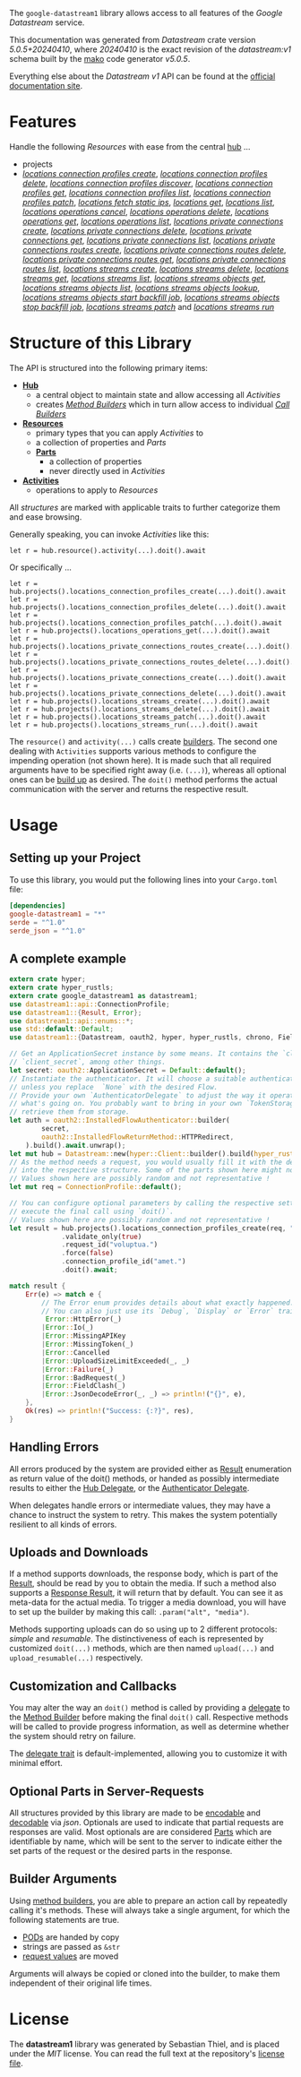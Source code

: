 <!---
DO NOT EDIT !
This file was generated automatically from 'src/generator/templates/api/README.md.mako'
DO NOT EDIT !
-->
The `google-datastream1` library allows access to all features of the *Google Datastream* service.

This documentation was generated from *Datastream* crate version *5.0.5+20240410*, where *20240410* is the exact revision of the *datastream:v1* schema built by the [mako](http://www.makotemplates.org/) code generator *v5.0.5*.

Everything else about the *Datastream* *v1* API can be found at the
[official documentation site](https://cloud.google.com/datastream/).
# Features

Handle the following *Resources* with ease from the central [hub](https://docs.rs/google-datastream1/5.0.5+20240410/google_datastream1/Datastream) ...

* projects
 * [*locations connection profiles create*](https://docs.rs/google-datastream1/5.0.5+20240410/google_datastream1/api::ProjectLocationConnectionProfileCreateCall), [*locations connection profiles delete*](https://docs.rs/google-datastream1/5.0.5+20240410/google_datastream1/api::ProjectLocationConnectionProfileDeleteCall), [*locations connection profiles discover*](https://docs.rs/google-datastream1/5.0.5+20240410/google_datastream1/api::ProjectLocationConnectionProfileDiscoverCall), [*locations connection profiles get*](https://docs.rs/google-datastream1/5.0.5+20240410/google_datastream1/api::ProjectLocationConnectionProfileGetCall), [*locations connection profiles list*](https://docs.rs/google-datastream1/5.0.5+20240410/google_datastream1/api::ProjectLocationConnectionProfileListCall), [*locations connection profiles patch*](https://docs.rs/google-datastream1/5.0.5+20240410/google_datastream1/api::ProjectLocationConnectionProfilePatchCall), [*locations fetch static ips*](https://docs.rs/google-datastream1/5.0.5+20240410/google_datastream1/api::ProjectLocationFetchStaticIpCall), [*locations get*](https://docs.rs/google-datastream1/5.0.5+20240410/google_datastream1/api::ProjectLocationGetCall), [*locations list*](https://docs.rs/google-datastream1/5.0.5+20240410/google_datastream1/api::ProjectLocationListCall), [*locations operations cancel*](https://docs.rs/google-datastream1/5.0.5+20240410/google_datastream1/api::ProjectLocationOperationCancelCall), [*locations operations delete*](https://docs.rs/google-datastream1/5.0.5+20240410/google_datastream1/api::ProjectLocationOperationDeleteCall), [*locations operations get*](https://docs.rs/google-datastream1/5.0.5+20240410/google_datastream1/api::ProjectLocationOperationGetCall), [*locations operations list*](https://docs.rs/google-datastream1/5.0.5+20240410/google_datastream1/api::ProjectLocationOperationListCall), [*locations private connections create*](https://docs.rs/google-datastream1/5.0.5+20240410/google_datastream1/api::ProjectLocationPrivateConnectionCreateCall), [*locations private connections delete*](https://docs.rs/google-datastream1/5.0.5+20240410/google_datastream1/api::ProjectLocationPrivateConnectionDeleteCall), [*locations private connections get*](https://docs.rs/google-datastream1/5.0.5+20240410/google_datastream1/api::ProjectLocationPrivateConnectionGetCall), [*locations private connections list*](https://docs.rs/google-datastream1/5.0.5+20240410/google_datastream1/api::ProjectLocationPrivateConnectionListCall), [*locations private connections routes create*](https://docs.rs/google-datastream1/5.0.5+20240410/google_datastream1/api::ProjectLocationPrivateConnectionRouteCreateCall), [*locations private connections routes delete*](https://docs.rs/google-datastream1/5.0.5+20240410/google_datastream1/api::ProjectLocationPrivateConnectionRouteDeleteCall), [*locations private connections routes get*](https://docs.rs/google-datastream1/5.0.5+20240410/google_datastream1/api::ProjectLocationPrivateConnectionRouteGetCall), [*locations private connections routes list*](https://docs.rs/google-datastream1/5.0.5+20240410/google_datastream1/api::ProjectLocationPrivateConnectionRouteListCall), [*locations streams create*](https://docs.rs/google-datastream1/5.0.5+20240410/google_datastream1/api::ProjectLocationStreamCreateCall), [*locations streams delete*](https://docs.rs/google-datastream1/5.0.5+20240410/google_datastream1/api::ProjectLocationStreamDeleteCall), [*locations streams get*](https://docs.rs/google-datastream1/5.0.5+20240410/google_datastream1/api::ProjectLocationStreamGetCall), [*locations streams list*](https://docs.rs/google-datastream1/5.0.5+20240410/google_datastream1/api::ProjectLocationStreamListCall), [*locations streams objects get*](https://docs.rs/google-datastream1/5.0.5+20240410/google_datastream1/api::ProjectLocationStreamObjectGetCall), [*locations streams objects list*](https://docs.rs/google-datastream1/5.0.5+20240410/google_datastream1/api::ProjectLocationStreamObjectListCall), [*locations streams objects lookup*](https://docs.rs/google-datastream1/5.0.5+20240410/google_datastream1/api::ProjectLocationStreamObjectLookupCall), [*locations streams objects start backfill job*](https://docs.rs/google-datastream1/5.0.5+20240410/google_datastream1/api::ProjectLocationStreamObjectStartBackfillJobCall), [*locations streams objects stop backfill job*](https://docs.rs/google-datastream1/5.0.5+20240410/google_datastream1/api::ProjectLocationStreamObjectStopBackfillJobCall), [*locations streams patch*](https://docs.rs/google-datastream1/5.0.5+20240410/google_datastream1/api::ProjectLocationStreamPatchCall) and [*locations streams run*](https://docs.rs/google-datastream1/5.0.5+20240410/google_datastream1/api::ProjectLocationStreamRunCall)




# Structure of this Library

The API is structured into the following primary items:

* **[Hub](https://docs.rs/google-datastream1/5.0.5+20240410/google_datastream1/Datastream)**
    * a central object to maintain state and allow accessing all *Activities*
    * creates [*Method Builders*](https://docs.rs/google-datastream1/5.0.5+20240410/google_datastream1/client::MethodsBuilder) which in turn
      allow access to individual [*Call Builders*](https://docs.rs/google-datastream1/5.0.5+20240410/google_datastream1/client::CallBuilder)
* **[Resources](https://docs.rs/google-datastream1/5.0.5+20240410/google_datastream1/client::Resource)**
    * primary types that you can apply *Activities* to
    * a collection of properties and *Parts*
    * **[Parts](https://docs.rs/google-datastream1/5.0.5+20240410/google_datastream1/client::Part)**
        * a collection of properties
        * never directly used in *Activities*
* **[Activities](https://docs.rs/google-datastream1/5.0.5+20240410/google_datastream1/client::CallBuilder)**
    * operations to apply to *Resources*

All *structures* are marked with applicable traits to further categorize them and ease browsing.

Generally speaking, you can invoke *Activities* like this:

```Rust,ignore
let r = hub.resource().activity(...).doit().await
```

Or specifically ...

```ignore
let r = hub.projects().locations_connection_profiles_create(...).doit().await
let r = hub.projects().locations_connection_profiles_delete(...).doit().await
let r = hub.projects().locations_connection_profiles_patch(...).doit().await
let r = hub.projects().locations_operations_get(...).doit().await
let r = hub.projects().locations_private_connections_routes_create(...).doit().await
let r = hub.projects().locations_private_connections_routes_delete(...).doit().await
let r = hub.projects().locations_private_connections_create(...).doit().await
let r = hub.projects().locations_private_connections_delete(...).doit().await
let r = hub.projects().locations_streams_create(...).doit().await
let r = hub.projects().locations_streams_delete(...).doit().await
let r = hub.projects().locations_streams_patch(...).doit().await
let r = hub.projects().locations_streams_run(...).doit().await
```

The `resource()` and `activity(...)` calls create [builders][builder-pattern]. The second one dealing with `Activities`
supports various methods to configure the impending operation (not shown here). It is made such that all required arguments have to be
specified right away (i.e. `(...)`), whereas all optional ones can be [build up][builder-pattern] as desired.
The `doit()` method performs the actual communication with the server and returns the respective result.

# Usage

## Setting up your Project

To use this library, you would put the following lines into your `Cargo.toml` file:

```toml
[dependencies]
google-datastream1 = "*"
serde = "^1.0"
serde_json = "^1.0"
```

## A complete example

```Rust
extern crate hyper;
extern crate hyper_rustls;
extern crate google_datastream1 as datastream1;
use datastream1::api::ConnectionProfile;
use datastream1::{Result, Error};
use datastream1::api::enums::*;
use std::default::Default;
use datastream1::{Datastream, oauth2, hyper, hyper_rustls, chrono, FieldMask};

// Get an ApplicationSecret instance by some means. It contains the `client_id` and
// `client_secret`, among other things.
let secret: oauth2::ApplicationSecret = Default::default();
// Instantiate the authenticator. It will choose a suitable authentication flow for you,
// unless you replace  `None` with the desired Flow.
// Provide your own `AuthenticatorDelegate` to adjust the way it operates and get feedback about
// what's going on. You probably want to bring in your own `TokenStorage` to persist tokens and
// retrieve them from storage.
let auth = oauth2::InstalledFlowAuthenticator::builder(
        secret,
        oauth2::InstalledFlowReturnMethod::HTTPRedirect,
    ).build().await.unwrap();
let mut hub = Datastream::new(hyper::Client::builder().build(hyper_rustls::HttpsConnectorBuilder::new().with_native_roots().unwrap().https_or_http().enable_http1().build()), auth);
// As the method needs a request, you would usually fill it with the desired information
// into the respective structure. Some of the parts shown here might not be applicable !
// Values shown here are possibly random and not representative !
let mut req = ConnectionProfile::default();

// You can configure optional parameters by calling the respective setters at will, and
// execute the final call using `doit()`.
// Values shown here are possibly random and not representative !
let result = hub.projects().locations_connection_profiles_create(req, "parent")
             .validate_only(true)
             .request_id("voluptua.")
             .force(false)
             .connection_profile_id("amet.")
             .doit().await;

match result {
    Err(e) => match e {
        // The Error enum provides details about what exactly happened.
        // You can also just use its `Debug`, `Display` or `Error` traits
         Error::HttpError(_)
        |Error::Io(_)
        |Error::MissingAPIKey
        |Error::MissingToken(_)
        |Error::Cancelled
        |Error::UploadSizeLimitExceeded(_, _)
        |Error::Failure(_)
        |Error::BadRequest(_)
        |Error::FieldClash(_)
        |Error::JsonDecodeError(_, _) => println!("{}", e),
    },
    Ok(res) => println!("Success: {:?}", res),
}

```
## Handling Errors

All errors produced by the system are provided either as [Result](https://docs.rs/google-datastream1/5.0.5+20240410/google_datastream1/client::Result) enumeration as return value of
the doit() methods, or handed as possibly intermediate results to either the
[Hub Delegate](https://docs.rs/google-datastream1/5.0.5+20240410/google_datastream1/client::Delegate), or the [Authenticator Delegate](https://docs.rs/yup-oauth2/*/yup_oauth2/trait.AuthenticatorDelegate.html).

When delegates handle errors or intermediate values, they may have a chance to instruct the system to retry. This
makes the system potentially resilient to all kinds of errors.

## Uploads and Downloads
If a method supports downloads, the response body, which is part of the [Result](https://docs.rs/google-datastream1/5.0.5+20240410/google_datastream1/client::Result), should be
read by you to obtain the media.
If such a method also supports a [Response Result](https://docs.rs/google-datastream1/5.0.5+20240410/google_datastream1/client::ResponseResult), it will return that by default.
You can see it as meta-data for the actual media. To trigger a media download, you will have to set up the builder by making
this call: `.param("alt", "media")`.

Methods supporting uploads can do so using up to 2 different protocols:
*simple* and *resumable*. The distinctiveness of each is represented by customized
`doit(...)` methods, which are then named `upload(...)` and `upload_resumable(...)` respectively.

## Customization and Callbacks

You may alter the way an `doit()` method is called by providing a [delegate](https://docs.rs/google-datastream1/5.0.5+20240410/google_datastream1/client::Delegate) to the
[Method Builder](https://docs.rs/google-datastream1/5.0.5+20240410/google_datastream1/client::CallBuilder) before making the final `doit()` call.
Respective methods will be called to provide progress information, as well as determine whether the system should
retry on failure.

The [delegate trait](https://docs.rs/google-datastream1/5.0.5+20240410/google_datastream1/client::Delegate) is default-implemented, allowing you to customize it with minimal effort.

## Optional Parts in Server-Requests

All structures provided by this library are made to be [encodable](https://docs.rs/google-datastream1/5.0.5+20240410/google_datastream1/client::RequestValue) and
[decodable](https://docs.rs/google-datastream1/5.0.5+20240410/google_datastream1/client::ResponseResult) via *json*. Optionals are used to indicate that partial requests are responses
are valid.
Most optionals are are considered [Parts](https://docs.rs/google-datastream1/5.0.5+20240410/google_datastream1/client::Part) which are identifiable by name, which will be sent to
the server to indicate either the set parts of the request or the desired parts in the response.

## Builder Arguments

Using [method builders](https://docs.rs/google-datastream1/5.0.5+20240410/google_datastream1/client::CallBuilder), you are able to prepare an action call by repeatedly calling it's methods.
These will always take a single argument, for which the following statements are true.

* [PODs][wiki-pod] are handed by copy
* strings are passed as `&str`
* [request values](https://docs.rs/google-datastream1/5.0.5+20240410/google_datastream1/client::RequestValue) are moved

Arguments will always be copied or cloned into the builder, to make them independent of their original life times.

[wiki-pod]: http://en.wikipedia.org/wiki/Plain_old_data_structure
[builder-pattern]: http://en.wikipedia.org/wiki/Builder_pattern
[google-go-api]: https://github.com/google/google-api-go-client

# License
The **datastream1** library was generated by Sebastian Thiel, and is placed
under the *MIT* license.
You can read the full text at the repository's [license file][repo-license].

[repo-license]: https://github.com/Byron/google-apis-rsblob/main/LICENSE.md

